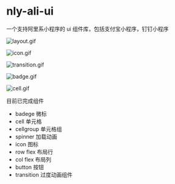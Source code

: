 # nly-ali-ui
一个支持阿里系小程序的 ui 组件库，包括支付宝小程序，钉钉小程序

![layout.gif](https://upload-images.jianshu.io/upload_images/9915084-64353e6178932c5d.gif?imageMogr2/auto-orient/strip)

![icon.gif](https://upload-images.jianshu.io/upload_images/9915084-c561c308d1e54a6c.gif?imageMogr2/auto-orient/strip)

![transition.gif](https://upload-images.jianshu.io/upload_images/9915084-c5436f4dd4880351.gif?imageMogr2/auto-orient/strip)

![badge.gif](https://upload-images.jianshu.io/upload_images/9915084-b46125495feb3a5f.gif?imageMogr2/auto-orient/strip)

![cell.gif](https://upload-images.jianshu.io/upload_images/9915084-b86ffc04bbb4b65f.gif?imageMogr2/auto-orient/strip)


目前已完成组件

- badege 微标
- cell 单元格
- cellgroup 单元格组
- spinner 加载动画
- icon 图标
- row flex 布局行
- col flex 布局列
- button 按钮
- transition 过度动画组件